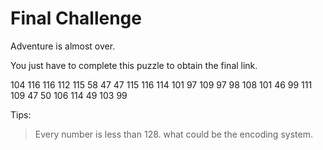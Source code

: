 # Final Challenge 

Adventure is almost over.

You just have to complete this puzzle to obtain the final link.


104 116 116 112 115 58 47 47 115 116 114 101 97 109 97 98 108 101 46 99 111 109 47 50 106 114 49 103 99 

Tips: 
> Every number is less than 128.
> what could be the encoding system.
